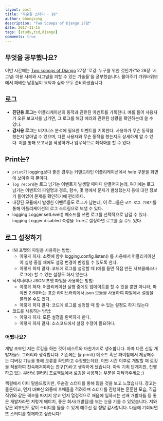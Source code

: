 ```yaml
---
layout: post
title: "두숟갈 스터디 - 18"
author: bbungsang
description: "Two Scoops of Django 27장"
date: 2017-11-15
tags: [study,tsd,django]
comments: true
---
```


## 무엇을 공부했나요?
이번 시간에는 [Two scoops of Django](https://www.twoscoopspress.com/products/two-scoops-of-django-1-11) 27장 '로깅: 누구를 위한 것인가?'와 28장 '시그널: 이용 사례와 시그널을 피할 수 있는 기술들'을 공부했습니다. 몰아주기 가위바위보에서 패배한 남홍님이 요약과 심화 모두 준비하셨습니다.

## 로그
- **진단용 로그**는 어플리케이션의 동작과 관련된 이벤트를 기록한다. 예를 들어 사용자가 오류 보고서를 남기면, 그 로그를 해당 에러와 관련된 상황을 확인하는데 쓸 수 있다.
- **감사용 로그**는 비지니스 분석에 필요한 이벤트를 기록한다. 사용자가 무슨 동작을 했는지 알아낼 수 있으며, 다른 사용자와 무슨 동작을 했는지도 상세하게 알 수 있다. 이를 통해 보고서를 작성하거나 업무적으로 최적화를 할 수 있다.

## Print는?
- `print`가 logging보다 좋은 경우는 커맨드라인 어플리케이션에서 help 구문을 화면에 보여줄 때 뿐이다.
- `log record`는 로그 남기는 이벤트가 발생할 때마다 만들어지는데, 여기에는 로그 남기는 이벤트의 파일명과 경로, 함수, 몇 행에서 문제가 발생했는지 등에 대한 정보가 들어있어 문제를 확인하기에 편리하다.
- 내장된 모듈에서 발생한 이벤트들도 로그가 남는데, 이 로그들은 `루트 로그 기록기`를 통해 어플리케이션의 로그 스트림으로 보낼 수 있다.
- logging.Logger.setLevel() 메소드를 쓰면 로그를 선택적으로 남길 수 있다. logging.Logger.disabled 속성을 True로 설정하면 로그를 끌 수도 있다.

## 로그 설정하기
- INI 포맷의 파일을 사용하는 방법:
	- 이렇게 하자: 소켓에 함수 logging.config.listen() 를 사용해서 어플리케이션이 실행 중일 때에도 설정 변경이 반영될 수 있도록 한다.
	- 이렇게 하지 말자: 코드에 로그를 설정할 때 (예를 들면 직접 만든 서브클래스나 로그에) 할 수 있는 설정도 하지 않는다.
- 딕셔너리나 JSON 포맷 파일을 사용하는 방법:
	- 이렇게 하자: 어플리케이션 실행 중에도 업데이트를 할 수 있을 뿐만 아니라, 파이썬 2.6부터는 표준 라이브러리에서 json 모듈을 사용하여 파일에서 설정을 불러올 수도 있다.
	- 이렇게 하지 말자: 코드에 로그를 설정할 때 할 수 있는 설정도 하지 않는다
- 코드를 사용하는 방법:
	- 이렇게 하자: 모든 설정을 완벽하게 한다.
	- 이렇게 하지 말자: 소스코드에서 설정 수정이 필요하다.

### 어땠나요?
개발 초보인 저는 로깅을 하는 것이 테스트와 마찬가지로 생소합니다. 아마 다른 신입 개발자들도 그러리라 생각합니다. 기존에는 늘 print() 메소드 혹은 파이참에서 제공해주는 디버깅 기능을 통해 오류를 확인하고 수정했는데요, 이번 시간 이후로 개발할 때 로깅을 적용하여 친숙해져야하는 친구(?)라고 생각하게 됐습니다. 아직 기획 단계지만, 진행하고 있는 [부칸남 갤러리](https://github.com/Monaegi/bookannam_scheduler) 프로젝트에서 로깅을 사용하는 부분을 지켜봐주세요 ;)

책걸에서 이미 말씀드렸지만, 두숟갈 스터디를 통해 많을 것을 보고 느꼈습니다. 장고는 물론이고, 먼저 바쁘신 와중에 후배들을 격려하며 스터디를 진행하는 훈훈한 모습, 직급 직위와 같은 격조를 따지지 않고 먼저 열정적으로 배움에 임하시는 선배 개발자들 등 좋은 개발자라면 저렇게 돼야지, 좋은 회사(개발팀)를 보는 눈을 기를 수 있었습니다. 저와 같은 외부인도 같이 스터디를 들을 수 있게 해주신 점 정말 감사합니다. 다음에 기회되면 또 스터디를 함께하고 싶습니다! 
